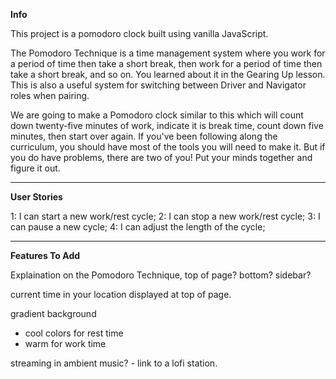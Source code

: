 **Info**

This project is a pomodoro clock built using vanilla JavaScript.

The Pomodoro Technique is a time management system where you work for a period of time then take a short break, then work for a period of time then take a short break, and so on. You learned about it in the Gearing Up lesson. This is also a useful system for switching between Driver and Navigator roles when pairing.

We are going to make a Pomodoro clock similar to this which will count down twenty-five minutes of work, indicate it is break time, count down five minutes, then start over again. If you've been following along the curriculum, you should have most of the tools you will need to make it. But if you do have problems, there are two of you! Put your minds together and figure it out.

___________

**User Stories**

1: I can start a new work/rest cycle;
2: I can stop a new work/rest cycle;
3: I can pause a new cycle;
4: I can adjust the length of the cycle;

_____

**Features To Add**

Explaination on the Pomodoro Technique, top of page? bottom? sidebar?

current time in your location displayed at top of page.

gradient background
- cool colors for rest time
- warm for work time

streaming in ambient music? - link to a lofi station.

